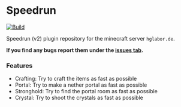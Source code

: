 # Speedrun
[![Build](https://github.com/HGLabor/speedrun-v2/actions/workflows/build.yml/badge.svg)](https://github.com/HGLabor/speedrun-v2/actions/workflows/build.yml)

Speedrun (v2) plugin repository for the minecraft server `hglabor.de`.

**If you find any bugs report them under the [issues tab](https://github.com/HGLabor/speedrun-v2/issues).**

### Features
- Crafting: Try to craft the items as fast as possible
- Portal: Try to make a nether portal as fast as possible
- Stronghold: Try to find the portal room as fast as possible
- Crystal: Try to shoot the crystals as fast as possible
